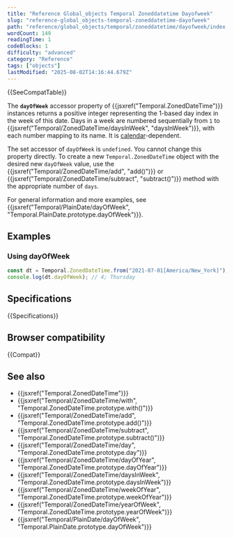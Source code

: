 ```yaml
---
title: "Reference Global_objects Temporal Zoneddatetime Dayofweek"
slug: "reference-global_objects-temporal-zoneddatetime-dayofweek"
path: "reference/global_objects/temporal/zoneddatetime/dayofweek/index.md"
wordCount: 149
readingTime: 1
codeBlocks: 1
difficulty: "advanced"
category: "Reference"
tags: ["objects"]
lastModified: "2025-08-02T14:16:44.679Z"
---
```



{{SeeCompatTable}}

The **`dayOfWeek`** accessor property of {{jsxref("Temporal.ZonedDateTime")}} instances returns a positive integer representing the 1-based day index in the week of this date. Days in a week are numbered sequentially from `1` to {{jsxref("Temporal/ZonedDateTime/daysInWeek", "daysInWeek")}}, with each number mapping to its name. It is [calendar](/en-US/docs/Web/JavaScript/Reference/Global_Objects/Temporal#calendars)-dependent.

The set accessor of `dayOfWeek` is `undefined`. You cannot change this property directly. To create a new `Temporal.ZonedDateTime` object with the desired new `dayOfWeek` value, use the {{jsxref("Temporal/ZonedDateTime/add", "add()")}} or {{jsxref("Temporal/ZonedDateTime/subtract", "subtract()")}} method with the appropriate number of `days`.

For general information and more examples, see {{jsxref("Temporal/PlainDate/dayOfWeek", "Temporal.PlainDate.prototype.dayOfWeek")}}.

## Examples

### Using dayOfWeek

```js
const dt = Temporal.ZonedDateTime.from("2021-07-01[America/New_York]");
console.log(dt.dayOfWeek); // 4; Thursday
```

## Specifications

{{Specifications}}

## Browser compatibility

{{Compat}}

## See also

- {{jsxref("Temporal.ZonedDateTime")}}
- {{jsxref("Temporal/ZonedDateTime/with", "Temporal.ZonedDateTime.prototype.with()")}}
- {{jsxref("Temporal/ZonedDateTime/add", "Temporal.ZonedDateTime.prototype.add()")}}
- {{jsxref("Temporal/ZonedDateTime/subtract", "Temporal.ZonedDateTime.prototype.subtract()")}}
- {{jsxref("Temporal/ZonedDateTime/day", "Temporal.ZonedDateTime.prototype.day")}}
- {{jsxref("Temporal/ZonedDateTime/dayOfYear", "Temporal.ZonedDateTime.prototype.dayOfYear")}}
- {{jsxref("Temporal/ZonedDateTime/daysInWeek", "Temporal.ZonedDateTime.prototype.daysInWeek")}}
- {{jsxref("Temporal/ZonedDateTime/weekOfYear", "Temporal.ZonedDateTime.prototype.weekOfYear")}}
- {{jsxref("Temporal/ZonedDateTime/yearOfWeek", "Temporal.ZonedDateTime.prototype.yearOfWeek")}}
- {{jsxref("Temporal/PlainDate/dayOfWeek", "Temporal.PlainDate.prototype.dayOfWeek")}}
